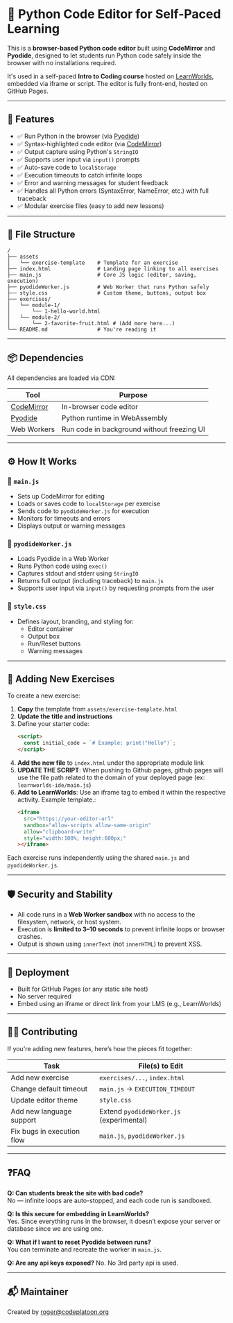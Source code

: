 # 🐍 Python Code Editor for Self-Paced Learning

This is a **browser-based Python code editor** built using **CodeMirror** and **Pyodide**, designed to let students run Python code safely inside the browser with no installations required.

It's used in a self-paced **Intro to Coding course** hosted on [LearnWorlds](https://www.learnworlds.com), embedded via iframe or script. The editor is fully front-end, hosted on GitHub Pages.

---

## 🔧 Features

- ✅ Run Python in the browser (via [Pyodide](https://pyodide.org/))
- ✅ Syntax-highlighted code editor (via [CodeMirror](https://codemirror.net/))
- ✅ Output capture using Python's `StringIO`
- ✅ Supports user input via `input()` prompts
- ✅ Auto-save code to `localStorage`
- ✅ Execution timeouts to catch infinite loops
- ✅ Error and warning messages for student feedback
- ✅ Handles all Python errors (SyntaxError, NameError, etc.) with full traceback
- ✅ Modular exercise files (easy to add new lessons)


---

## 📁 File Structure

```plaintext
/
├── assets
│   └── exercise-template    # Template for an exercise
├── index.html               # Landing page linking to all exercises
├── main.js                  # Core JS logic (editor, saving, execution)
├── pyodideWorker.js         # Web Worker that runs Python safely
├── style.css                # Custom theme, buttons, output box
├── exercises/
│   └── module-1/
│       └── 1-hello-world.html     
│   └── module-2/
│       └── 2-favorite-fruit.html # (Add more here...)
└── README.md                # You're reading it
```

---

## 📦 Dependencies

All dependencies are loaded via CDN:

| Tool        | Purpose                         |
|-------------|----------------------------------|
| [CodeMirror](https://codemirror.net/) | In-browser code editor |
| [Pyodide](https://pyodide.org/)     | Python runtime in WebAssembly |
| Web Workers | Run code in background without freezing UI |

---

## ⚙️ How It Works

### 🔸 `main.js`
- Sets up CodeMirror for editing
- Loads or saves code to `localStorage` per exercise
- Sends code to `pyodideWorker.js` for execution
- Monitors for timeouts and errors
- Displays output or warning messages

### 🔸 `pyodideWorker.js`
- Loads Pyodide in a Web Worker
- Runs Python code using `exec()`
- Captures stdout and stderr using `StringIO`
- Returns full output (including traceback) to `main.js`
- Supports user input via `input()` by requesting prompts from the user


### 🔸 `style.css`
- Defines layout, branding, and styling for:
  - Editor container
  - Output box
  - Run/Reset buttons
  - Warning messages

---

## 🧠 Adding New Exercises

To create a new exercise:

1. **Copy** the template from `assets/exercise-template.html`
2. **Update the title and instructions**
3. Define your starter code:
   ```html
   <script>
     const initial_code = `# Example: print("Hello")`;
   </script>
   ```
4. **Add the new file** to `index.html` under the appropriate module link
5. **UPDATE THE SCRIPT**: When pushing to Github pages, github pages will use the file path related to the domain of your deployed page (ex: `learnworlds-ide/main.js`)
6. **Add to LearnWorlds**: Use an iframe tag to embed it within the respective activity. Example template.:
    ```html
    <iframe
      src="https://your-editor-url"
      sandbox="allow-scripts allow-same-origin"
      allow="clipboard-write"
      style="width:100%; height:600px;"
    ></iframe>
    ```

Each exercise runs independently using the shared `main.js` and `pyodideWorker.js`.

---

## 🛡 Security and Stability

- All code runs in a **Web Worker sandbox** with no access to the filesystem, network, or host system.
- Execution is **limited to 3–10 seconds** to prevent infinite loops or browser crashes.
- Output is shown using `innerText` (not `innerHTML`) to prevent XSS.

---

## 🚀 Deployment

- Built for GitHub Pages (or any static site host)
- No server required
- Embed using an iframe or direct link from your LMS (e.g., LearnWorlds)

---

## 👩‍💻 Contributing

If you're adding new features, here’s how the pieces fit together:

| Task                        | File(s) to Edit             |
|----------------------------|-----------------------------|
| Add new exercise           | `exercises/...`, `index.html` |
| Change default timeout     | `main.js` → `EXECUTION_TIMEOUT` |
| Update editor theme        | `style.css`             |
| Add new language support   | Extend `pyodideWorker.js` (experimental) |
| Fix bugs in execution flow | `main.js`, `pyodideWorker.js` |

---

## ❓FAQ

**Q: Can students break the site with bad code?**  
No — infinite loops are auto-stopped, and each code run is sandboxed.

**Q: Is this secure for embedding in LearnWorlds?**  
Yes. Since everything runs in the browser, it doesn’t expose your server or database since we are using one.

**Q: What if I want to reset Pyodide between runs?**  
You can terminate and recreate the worker in `main.js`.

**Q: Are any api keys exposed?**
No. No 3rd party api is used.

---

## 📬 Maintainer

Created by roger@codeplatoon.org


